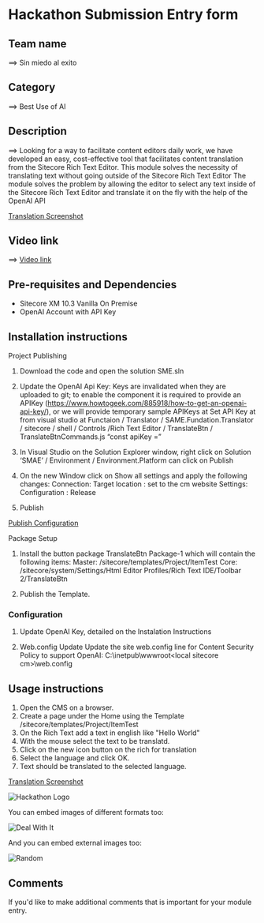 # Hackathon Submission Entry form

## Team name

⟹ Sin miedo al exito

## Category

⟹ Best Use of AI

## Description

⟹ Looking for a way to facilitate content editors daily work, we have developed an easy, cost-effective tool that facilitates content translation from the Sitecore Rich Text Editor. 
This module solves the necessity of translating text without going outside of the Sitecore Rich Text Editor
The module solves the problem by allowing the editor to select any text inside of the Sitecore Rich Text Editor and translate it on the fly with the help of the OpenAI API

[Translation Screenshot](/docs/images/Translation%20Screenshot%201.jpg)

 
## Video link


⟹ [Video link](https://youtu.be/vnC0zOP8Byc)

## Pre-requisites and Dependencies

- Sitecore XM 10.3 Vanilla On Premise
- OpenAI Account with API Key

## Installation instructions

Project Publishing
1.	Download the code and open the solution SME.sln 
2.	Update the OpenAI Api Key:
	    Keys are invalidated when they are uploaded to git; to enable the component it is required to provide an APIKey (https://www.howtogeek.com/885918/how-to-get-an-openai-api-key/), or we will provide temporary sample APIKeys at
	    Set API Key at from visual studio at Functaion / Translator / SAME.Fundation.Translator / sitecore / shell / Controls /Rich Text Editor / TranslateBtn / TranslateBtnCommands.js
	    “const apiKey =”

3.	In Visual Studio on the Solution Explorer window, right click on Solution ‘SMAE’ / Environment /  Environment.Platform  can click on Publish
4.	On the new Window click on Show all settings and apply the following changes:
        Connection:  Target location : set to the cm website
    	Settings:  Configuration : Release
5.	Publish

[Publish Configuration](/docs/images/Publishing.jpg)

Package Setup
1.	Install the button package TranslateBtn Package-1 which will contain the following items:
    Master:  /sitecore/templates/Project/ItemTest
    Core: /sitecore/system/Settings/Html Editor Profiles/Rich Text IDE/Toolbar 2/TranslateBtn

2. Publish the Template.


### Configuration

1. Update OpenAI Key, detailed on the Instalation Instructions


2. Web.config Update
    Update the site web.config line for Content Security Policy to support OpenAI: 
    C:\inetpub\wwwroot\<local sitecore cm>\web.config  

<location path="sitecore">
<system.webServer>
<httpProtocol>
<customHeaders>
<remove name="X-Content-Type-Options" />
<remove name="X-XSS-Protection" />
<remove name="Content-Security-Policy" />
<add name="X-XSS-Protection" value="1; mode=block" />
<add name="X-Content-Type-Options" value="nosniff " />
<add name="Content-Security-Policy" value="default-src 'self' 'unsafe-inline' 'unsafe-eval'; img-src 'self' data: https://s.gravatar.com https://*.wp.com/cdn.auth0.com/avatars; style-src 'self' 'unsafe-inline' https://fonts.googleapis.com; font-src 'self' 'unsafe-inline' https://fonts.gstatic.com; upgrade-insecure-requests; connect-src 'self' https://api.openai.com/;" />
</customHeaders>
</httpProtocol>
</system.webServer>
</location>



## Usage instructions

1.	Open the CMS on a browser.
2.  Create a page under the Home using the Template /sitecore/templates/Project/ItemTest
3.  On the Rich Text add a text in english like  "Hello World"
4.  With the mouse select the text to be translatd.
5.  Click on the new icon button on the rich for translation
6.  Select the language and click OK.
7.  Text should be translated to the selected language.

[Translation Screenshot](/docs/images/Translation%20Screenshot%201.jpg)




![Hackathon Logo](docs/images/hackathon.png?raw=true "Hackathon Logo")

You can embed images of different formats too:

![Deal With It](docs/images/deal-with-it.gif?raw=true "Deal With It")

And you can embed external images too:

![Random](https://thiscatdoesnotexist.com/)

## Comments

If you'd like to make additional comments that is important for your module entry.
